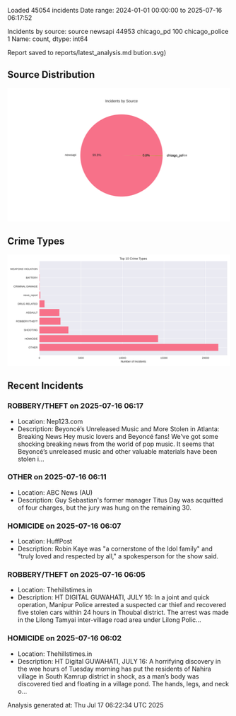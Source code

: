 
Loaded 45054 incidents
Date range: 2024-01-01 00:00:00 to 2025-07-16 06:17:52

Incidents by source:
source
newsapi           44953
chicago_pd          100
chicago_police        1
Name: count, dtype: int64

Report saved to reports/latest_analysis.md
bution.svg)

## Source Distribution
![Source Distribution](images/source_distribution.svg)

## Crime Types
![Crime Types](images/crime_types.svg)

## Recent Incidents

### ROBBERY/THEFT on 2025-07-16 06:17
- Location: Nep123.com
- Description: Beyoncé’s Unreleased Music and More Stolen in Atlanta: Breaking News Hey music lovers and Beyoncé fans! We’ve got some shocking breaking news from the world of pop music. It seems that Beyoncé’s unreleased music and other valuable materials have been stolen i…


### OTHER on 2025-07-16 06:11
- Location: ABC News (AU)
- Description: Guy Sebastian's former manager Titus Day was acquitted of four charges, but the jury was hung on the remaining 30.


### HOMICIDE on 2025-07-16 06:07
- Location: HuffPost
- Description: Robin Kaye was "a cornerstone of the Idol family" and "truly loved and respected by all," a spokesperson for the show said.


### ROBBERY/THEFT on 2025-07-16 06:05
- Location: Thehillstimes.in
- Description: HT DIGITAL GUWAHATI, JULY 16: In a joint and quick operation, Manipur Police arrested a suspected car thief and recovered five stolen cars within 24 hours in Thoubal district. The arrest was made in the Lilong Tamyai inter-village road area under Lilong Polic…


### HOMICIDE on 2025-07-16 06:02
- Location: Thehillstimes.in
- Description: HT Digital GUWAHATI, JULY 16: A horrifying discovery in the wee hours of Tuesday morning has put the residents of Nahira village in South Kamrup district in shock, as a man’s body was discovered tied and floating in a village pond. The hands, legs, and neck o…

Analysis generated at: Thu Jul 17 06:22:34 UTC 2025
